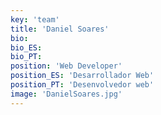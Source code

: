 ```yaml
---
key: 'team'
title: 'Daniel Soares'
bio:
bio_ES:
bio_PT:
position: 'Web Developer'
position_ES: 'Desarrollador Web'
position_PT: 'Desenvolvedor web'
image: 'DanielSoares.jpg'
---
```

